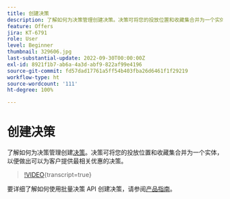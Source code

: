 ```yaml
---
title: 创建决策
description: 了解如何为决策管理创建决策。决策可将您的投放位置和收藏集合并为一个实体，以便做出可以为客户提供最相关优惠的决策。
feature: Offers
jira: KT-6791
role: User
level: Beginner
thumbnail: 329606.jpg
last-substantial-update: 2022-09-30T00:00:00Z
exl-id: 8921f1b7-ab6a-4a3d-abf9-822af99e4196
source-git-commit: fd57dad17761a5ff54b403fba26d6461f1f29219
workflow-type: ht
source-wordcount: '111'
ht-degree: 100%

---
```


# 创建决策

了解如何为决策管理创建[决策](https://experienceleague.adobe.com/docs/journey-optimizer/using/offer-decisioning/create-manage-activities/create-offer-activities.html?lang=zh-Hans)。决策可将您的投放位置和收藏集合并为一个实体，以便做出可以为客户提供最相关优惠的决策。

>[!VIDEO](https://video.tv.adobe.com/v/329606?quality=12&learn=on){transcript=true}

要详细了解如何使用批量决策 API 创建决策，请参阅[产品指南](https://experienceleague.adobe.com/docs/journey-optimizer/using/offer-decisioning/api-reference/offer-delivery-api/batch-decisioning-api.html?lang=zh-Hans)。
